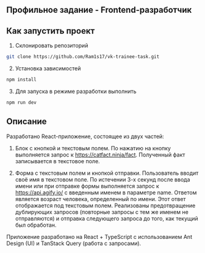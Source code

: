 ## Профильное задание - Frontend-разработчик

## Как запустить проект

1. Склонировать репозиторий

```bash
git clone https://github.com/Ram1s17/vk-trainee-task.git
```

2. Установка зависимостей

```bash
npm install
```

3. Для запуска в режиме разработки выполнить

```bash
npm run dev
```

## Описание

Разработано React-приложение, состоящее из двух частей:

1. Блок с кнопкой и текстовым полем. По нажатию на кнопку выполняется запрос к https://catfact.ninja/fact. Полученный факт записывается в текстовое поле.

2. Форма с текстовым полем и кнопкой отправки. Пользователь вводит своё имя в текстовом поле. По истечении 3-х секунд после ввода имени или при отправке формы выполняется запрос к https://api.agify.io/ с введенным именем в параметре name. Ответом является возраст человека, определенный по имени. Этот ответ отображается под текстовым полем. Реализованы предотвращение дублирующих запросов (повторные запросы с тем же именем не отправляются) и отправка следующего запроса до того, как текущий был обработан.

Приложение разработано на React + TypeSсript с использованием Ant Design (UI) и TanStack Query (работа с запросами).